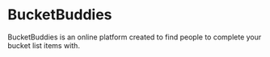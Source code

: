 # BucketBuddies
BucketBuddies is an online platform created to find people to complete your bucket list items with. 
